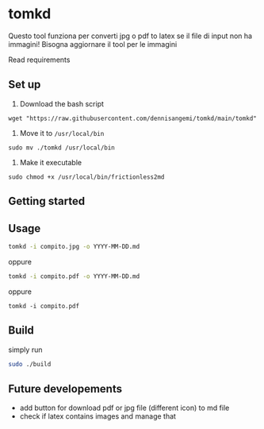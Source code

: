 # tomkd

Questo tool funziona per converti jpg o pdf to latex se il file di input non ha immagini!
Bisogna aggiornare il tool per le immagini

Read requirements

## Set up

1. Download the bash script
```shell
wget "https://raw.githubusercontent.com/dennisangemi/tomkd/main/tomkd"
```

1. Move it to `/usr/local/bin`
```shell
sudo mv ./tomkd /usr/local/bin
```

1. Make it executable
```shell
sudo chmod +x /usr/local/bin/frictionless2md
```


## Getting started

## Usage

```bash
tomkd -i compito.jpg -o YYYY-MM-DD.md
```

oppure

```bash
tomkd -i compito.pdf -o YYYY-MM-DD.md 
```

oppure
```
tomkd -i compito.pdf
```

## Build
simply run

```bash
sudo ./build
```

## Future developements
- add button for download pdf or jpg file (different icon) to md file
- check if latex contains images and manage that 